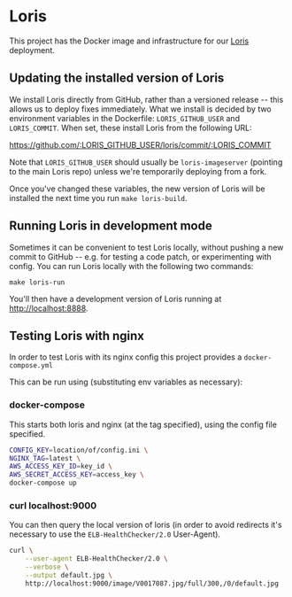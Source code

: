 # Loris

This project has the Docker image and infrastructure for our [Loris][loris] deployment.

[loris]: https://github.com/loris-imageserver/loris

## Updating the installed version of Loris

We install Loris directly from GitHub, rather than a versioned release -- this allows us to deploy fixes immediately.
What we install is decided by two environment variables in the Dockerfile: `LORIS_GITHUB_USER` and `LORIS_COMMIT`.
When set, these install Loris from the following URL:

https://github.com/:LORIS_GITHUB_USER/loris/commit/:LORIS_COMMIT

Note that `LORIS_GITHUB_USER` should usually be `loris-imageserver` (pointing to the main Loris repo) unless we're temporarily deploying from a fork.

Once you've changed these variables, the new version of Loris will be installed the next time you run `make loris-build`.

## Running Loris in development mode

Sometimes it can be convenient to test Loris locally, without pushing a new commit to GitHub -- e.g. for testing a code patch, or experimenting with config.
You can run Loris locally with the following two commands:

    make loris-run

You'll then have a development version of Loris running at <http://localhost:8888>.

## Testing Loris with nginx

In order to test Loris with its nginx config this project provides a `docker-compose.yml`

This can be run using (substituting env variables as necessary):

### docker-compose

This starts both loris and nginx (at the tag specified), using the config file specified.

```sh
CONFIG_KEY=location/of/config.ini \
NGINX_TAG=latest \
AWS_ACCESS_KEY_ID=key_id \
AWS_SECRET_ACCESS_KEY=access_key \
docker-compose up

```

### curl localhost:9000

You can then query the local version of loris (in order to avoid redirects it's necessary to use the `ELB-HealthChecker/2.0` User-Agent).

```sh
curl \
    --user-agent ELB-HealthChecker/2.0 \
    --verbose \
    --output default.jpg \
    http://localhost:9000/image/V0017087.jpg/full/300,/0/default.jpg
```
